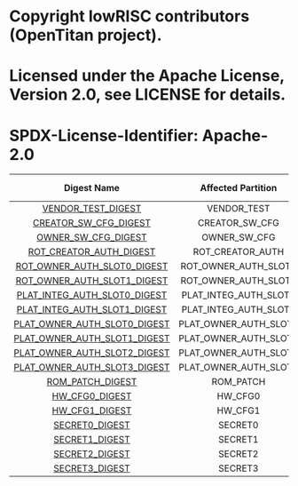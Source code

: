 # Copyright lowRISC contributors (OpenTitan project).
# Licensed under the Apache License, Version 2.0, see LICENSE for details.
# SPDX-License-Identifier: Apache-2.0

<!--
DO NOT EDIT THIS FILE DIRECTLY.
It has been generated with ./util/topgen.py -t hw/top_daric2/data/top_daric2.hjson
-->

|                             Digest Name                             |   Affected Partition  |  Calculated by HW  |
|:-------------------------------------------------------------------:|:---------------------:|:------------------:|
|           [VENDOR_TEST_DIGEST](#Reg_vendor_test_digest_0)           |      VENDOR_TEST      |         no         |
|        [CREATOR_SW_CFG_DIGEST](#Reg_creator_sw_cfg_digest_0)        |    CREATOR_SW_CFG     |         no         |
|          [OWNER_SW_CFG_DIGEST](#Reg_owner_sw_cfg_digest_0)          |     OWNER_SW_CFG      |         no         |
|      [ROT_CREATOR_AUTH_DIGEST](#Reg_rot_creator_auth_digest_0)      |   ROT_CREATOR_AUTH    |         no         |
|  [ROT_OWNER_AUTH_SLOT0_DIGEST](#Reg_rot_owner_auth_slot0_digest_0)  | ROT_OWNER_AUTH_SLOT0  |         no         |
|  [ROT_OWNER_AUTH_SLOT1_DIGEST](#Reg_rot_owner_auth_slot1_digest_0)  | ROT_OWNER_AUTH_SLOT1  |         no         |
| [PLAT_INTEG_AUTH_SLOT0_DIGEST](#Reg_plat_integ_auth_slot0_digest_0) | PLAT_INTEG_AUTH_SLOT0 |         no         |
| [PLAT_INTEG_AUTH_SLOT1_DIGEST](#Reg_plat_integ_auth_slot1_digest_0) | PLAT_INTEG_AUTH_SLOT1 |         no         |
| [PLAT_OWNER_AUTH_SLOT0_DIGEST](#Reg_plat_owner_auth_slot0_digest_0) | PLAT_OWNER_AUTH_SLOT0 |         no         |
| [PLAT_OWNER_AUTH_SLOT1_DIGEST](#Reg_plat_owner_auth_slot1_digest_0) | PLAT_OWNER_AUTH_SLOT1 |         no         |
| [PLAT_OWNER_AUTH_SLOT2_DIGEST](#Reg_plat_owner_auth_slot2_digest_0) | PLAT_OWNER_AUTH_SLOT2 |         no         |
| [PLAT_OWNER_AUTH_SLOT3_DIGEST](#Reg_plat_owner_auth_slot3_digest_0) | PLAT_OWNER_AUTH_SLOT3 |         no         |
|             [ROM_PATCH_DIGEST](#Reg_rom_patch_digest_0)             |       ROM_PATCH       |         no         |
|               [HW_CFG0_DIGEST](#Reg_hw_cfg0_digest_0)               |        HW_CFG0        |        yes         |
|               [HW_CFG1_DIGEST](#Reg_hw_cfg1_digest_0)               |        HW_CFG1        |        yes         |
|               [SECRET0_DIGEST](#Reg_secret0_digest_0)               |        SECRET0        |        yes         |
|               [SECRET1_DIGEST](#Reg_secret1_digest_0)               |        SECRET1        |        yes         |
|               [SECRET2_DIGEST](#Reg_secret2_digest_0)               |        SECRET2        |        yes         |
|               [SECRET3_DIGEST](#Reg_secret3_digest_0)               |        SECRET3        |        yes         |
